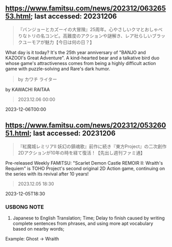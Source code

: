 ## https://www.famitsu.com/news/202312/06326553.html; last accessed: 20231206

> 『バンジョーとカズーイの大冒険』25周年。心やさしいクマとおしゃべりなトリの名コンビ。高難度のアクションや謎解き、レア社らしいブラックユーモアが魅力【今日は何の日？】

What day is it today? It's the 25th year anniversary of "BANJO and KAZOOI's Great Adventure". A kind-hearted bear and a talkative bird duo whose game's attractiveness comes from being a highly difficult action game with puzzle-solving and Rare's dark humor.

> by カワチ ライター

by KAWACHI RAITAA

> 2023.12.06 00:00

2023-12-06T00:00

## https://www.famitsu.com/news/202312/05326051.html; last accessed: 20231206

> 『紅魔城レミリアII 妖幻の鎮魂歌』前作に続き『東方Project』の二次創作2Dアクションが10年の時を経て復活！【先出し週刊ファミ通】

Pre-released Weekly FAMITSU: "Scarlet  Demon Castle REMOIR II: Wraith's Requiem" is TOHO Project's second original 2D Action game, continuing on the series with its revival after 10 years! 

> 2023.12.05 18:30

2023-12-05T18:30

### USBONG NOTE

1) Japanese to English Translation;  Time; Delay to finish caused by writing complete sentences from phrases,
and using more apt vocabulary based on nearby words;

Example: Ghost -> Wraith

